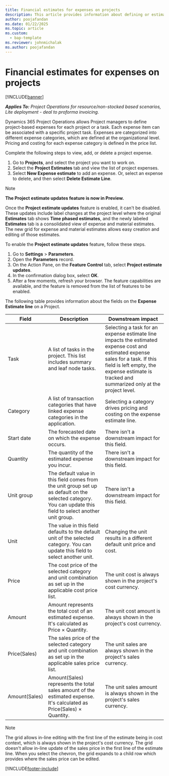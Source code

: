 ```yaml
---
title: Financial estimates for expenses on projects
description: This article provides information about defining or estimating project-based expenses.
author: poojafandan
ms.date: 01/22/2025
ms.topic: article
ms.custom: 
  - bap-template
ms.reviewer: johnmichalak
ms.author: poojafandan
---
```


# Financial estimates for expenses on projects

[!INCLUDE[banner](../includes/banner.md)]

_**Applies To:** Project Operations for resource/non-stocked based scenarios, Lite deployment - deal to proforma invoicing._

Dynamics 365 Project Operations allows Project managers to define project-based expenses for each project or a task. Each expense item can be associated with a specific project task. Expenses are categorized into different expense categories, which are defined at the organizational level. Pricing and costing for each expense category is defined in the price list. 

Complete the following steps to view, add, or delete a project expense.

1. Go to **Projects**, and select the project you want to work on.
1. Select the **Project Estimates** tab and view the list of project expenses.
1. Select **New Expense estimate** to add an expense. Or, select an expense to delete, and then select **Delete Estimate Line**.

> [!NOTE]
> **The Project estimate updates feature is now in Preview.**
>
> Once the **Project estimate updates** feature is enabled, it can't be disabled. These updates include label changes at the project level where the original **Estimates** tab shows **Time phased estimates**, and the newly labeled **Estimates** tab is a consolidated view of expense and material estimates. The new grid for expense and material estimates allows easy creation and editing of those estimates.
>
>To enable the **Project estimate updates** feature, follow these steps.
>
>1. Go to **Settings** \> **Parameters**.
>1. Open the **Parameters** record.
>1. On the Action Pane, on the **Feature Control** tab, select **Project estimate updates**.
>1. In the confirmation dialog box, select **OK**.
>1. After a few moments, refresh your browser. The feature capabilities are available, and the feature is removed from the list of features to be enabled. 

The following table provides information about the fields on the **Expense Estimate line** on a Project. 


| **Field** | **Description** | **Downstream impact** |
| --- | --- | --- |
| Task | A list of tasks in the project. This list includes summary and leaf node tasks. | Selecting a task for an expense estimate line impacts the estimated expense cost and estimated expense sales for a task. If this field is left empty, the expense estimate is tracked and summarized only at the project level. |
| Category | A list of transaction categories that have linked expense categories in the application. | Selecting a category drives pricing and costing on the expense estimate line. |
| Start date | The forecasted date on which the expense occurs. | There isn't a downstream impact for this field. |
| Quantity | The quantity of the estimated expense you incur. | There isn't a downstream impact for this field. |
| Unit group | The default value in this field comes from the unit group set up as default on the selected category. You can update this field to select another unit group. | There isn't a downstream impact for this field. |
| Unit | The value in this field defaults to the default unit of the selected category. You can update this field to select another unit. | Changing the unit results in a different default unit price and cost. |
| Price | The cost price of the selected category and unit combination as set up in the applicable cost price list. | The unit cost is always shown in the project's cost currency. |
| Amount| Amount represents the total cost of an estimated expense. It's calculated as Price × Quantity. | The unit cost amount is always shown in the project's cost currency. |
| Price(Sales) | The sales price of the selected category and unit combination as set up in the applicable sales price list. | The unit sales are always shown in the project's sales currency. |
| Amount(Sales) | Amount(Sales) represents the total sales amount of the estimated expense. It's calculated as Price(Sales) × Quantity. | The unit sales amount is always shown in the project's sales currency. |

> [!NOTE]
The grid allows in-line editing with the first line of the estimate being in cost context, which is always shown in the project's cost currency. The grid doesn't allow in-line update of the sales price in the first line of the estimate line. When you select the chevron, the grid expands to a child row which provides where the sales price can be edited. 

[!INCLUDE[footer-include](../includes/footer-banner.md)]
